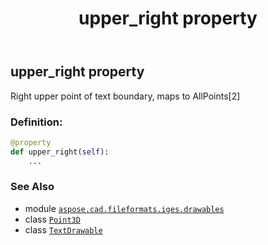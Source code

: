 ﻿---
title: upper_right property
second_title: Aspose.CAD for Python via .NET API References
description: 
type: docs
weight: 160
url: /python-net/aspose.cad.fileformats.iges.drawables/textdrawable/upper_right/
is_root: false
---

## upper_right property


Right upper point of text boundary, maps to AllPoints[2]
### Definition:
```python
@property
def upper_right(self):
    ...
```

### See Also
* module [`aspose.cad.fileformats.iges.drawables`](../../)
* class [`Point3D`](/cad/python-net/aspose.cad.primitives/point3d)
* class [`TextDrawable`](/cad/python-net/aspose.cad.fileformats.iges.drawables/textdrawable)

